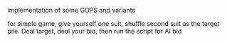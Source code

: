 implementation of some GOPS and variants

for simple game, give yourself one suit, shuffle second suit as the target pile. Deal target, deal your bid, then run the script for AI bid
